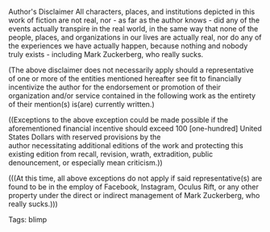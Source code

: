 Author's Disclaimer
All characters, places, and institutions depicted in this work of fiction are not real, nor - as far as the author knows - did any of the events actually transpire in the real world, in the same way that none of the people, places, and organizations in our lives are actually real, nor do any of the experiences we have actually happen, because nothing and nobody truly exists - including Mark Zuckerberg, who really sucks.

(The above disclaimer does not necessarily apply should a representative of one or more of the entities mentioned hereafter see fit to financially incentivize the author for the endorsement or promotion of their organization and/or service contained in the following work as the entirety of their mention(s) is(are) currently written.)

((Exceptions to the above exception could be made possible if the aforementioned financial incentive should exceed 100 [one-hundred] United States Dollars with reserved provisions by the author necessitating additional editions of the work and protecting this existing edition from recall, revision, wrath, extradition, public denouncement, or especially mean criticism.)) 

(((At this time, all above exceptions do not apply if said representative(s) are found to be in the employ of Facebook, Instagram, Oculus Rift, or any other property under the direct or indirect management of Mark Zuckerberg, who really sucks.)))

Tags:
  blimp